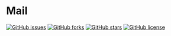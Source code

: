 # Mail

[![GitHub issues](https://img.shields.io/github/issues/PriyanshBordia/Mail)](https://github.com/PriyanshBordia/Mail/issues)
[![GitHub forks](https://img.shields.io/github/forks/PriyanshBordia/Mail)](https://github.com/PriyanshBordia/Mail/network)
[![GitHub stars](https://img.shields.io/github/stars/PriyanshBordia/Mail)](https://github.com/PriyanshBordia/Mail/stargazers)
[![GitHub license](https://img.shields.io/github/license/PriyanshBordia/Mail)](https://github.com/PriyanshBordia/Mail/blob/main/LICENSE)

